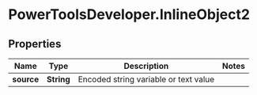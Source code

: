 # PowerToolsDeveloper.InlineObject2

## Properties

Name | Type | Description | Notes
------------ | ------------- | ------------- | -------------
**source** | **String** | Encoded string variable or text value | 


